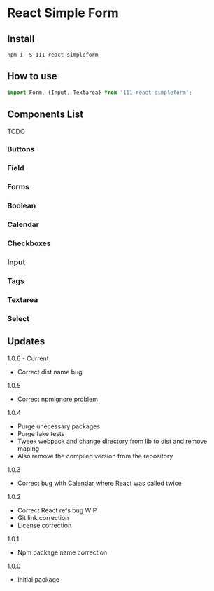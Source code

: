 # React Simple Form


## Install

```
npm i -S 111-react-simpleform
```


## How to use

```javascript 
import Form, {Input, Textarea} from '111-react-simpleform';
````


## Components List

TODO

### Buttons
### Field
### Forms

### Boolean
### Calendar
### Checkboxes
### Input
### Tags
### Textarea
### Select

## Updates


1.0.6 - Current
* Correct dist name bug

1.0.5
* Correct npmignore problem

1.0.4
* Purge unecessary packages
* Purge fake tests
* Tweek webpack and change directory from lib to dist and remove maping
* Also remove the compiled version from the repository
 
1.0.3
* Correct bug with Calendar where React was called twice

1.0.2
* Correct React refs bug WIP
* Git link correction
* License correction

1.0.1
* Npm package name correction

1.0.0
* Initial package
